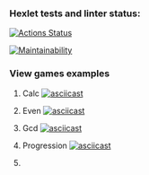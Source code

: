 ### Hexlet tests and linter status:
[![Actions Status](https://github.com/cofeinum/frontend-project-44/workflows/hexlet-check/badge.svg)](https://github.com/cofeinum/frontend-project-44/actions)

[![Maintainability](https://api.codeclimate.com/v1/badges/ebb6a81b32efa6fb3252/maintainability)](https://codeclimate.com/github/cofeinum/frontend-project-44/maintainability)

### View games examples
1. Calc
[![asciicast](https://asciinema.org/a/579021.svg)](https://asciinema.org/a/579021)

2. Even
[![asciicast](https://asciinema.org/a/579044.svg)](https://asciinema.org/a/579044)

3. Gcd
[![asciicast](https://asciinema.org/a/579040.svg)](https://asciinema.org/a/579040)

4. Progression
[![asciicast](https://asciinema.org/a/579123.svg)](https://asciinema.org/a/579123)

5.